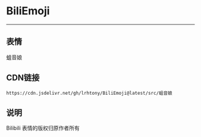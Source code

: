 
# BiliEmoji
---
## 表情
蛆音娘
## CDN链接
```
https://cdn.jsdelivr.net/gh/lrhtony/BiliEmoji@latest/src/蛆音娘
```
## 说明
Bilibili 表情的版权归原作者所有
